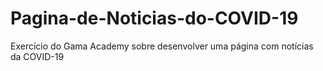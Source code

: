 # Pagina-de-Noticias-do-COVID-19
Exercício do Gama Academy sobre desenvolver uma página com notícias da COVID-19
